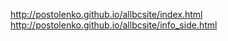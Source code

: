 http://postolenko.github.io/allbcsite/index.html
http://postolenko.github.io/allbcsite/info_side.html